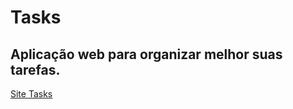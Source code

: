 # Tasks 
## Aplicação web para organizar melhor suas tarefas.


[Site Tasks](http://www.tasks.esy.es "Visite o Tasks")

